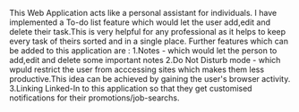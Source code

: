 This Web Application acts like a personal assistant for individuals.
I have implemented a To-do list feature which would let the user add,edit and delete their task.This is very helpful for any professional as it helps to keep every task of theirs sorted and in a single place.
Further features which can be added to this application are :
1.Notes - which would let the person to add,edit and delete some important notes
2.Do Not Disturb mode - which wpuld restrict the user from acccessing sites which makes them less productive.This idea can be achieved by gaining the user's browser activity.
3.Linking Linked-In to this application so that they get customised notifications for their promotions/job-searchs.
